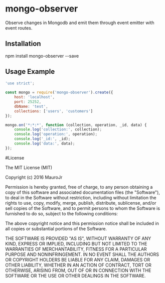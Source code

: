 # mongo-observer

Observe changes in Mongodb and emit them through event emitter with event routes.

## Installation

npm install mongo-observer --save


## Usage Example

```javascript
'use strict';
    
const mongo = require('mongo-observer').create({
	host: 'localhost',
	port: 25252,
	dbName: 'test',
	collections: ['users', 'customers']
});

mongo.on('*:*:*', function (collection, operation, _id, data) {
	console.log('collection:', collection);
	console.log('operation:', operation);
	console.log('_id:', _id);
	console.log('data:', data);
});


```


#License

The MIT License (MIT)

Copyright (c) 2016 MauroJr

Permission is hereby granted, free of charge, to any person obtaining a copy
of this software and associated documentation files (the "Software"), to deal
in the Software without restriction, including without limitation the rights
to use, copy, modify, merge, publish, distribute, sublicense, and/or sell
copies of the Software, and to permit persons to whom the Software is
furnished to do so, subject to the following conditions:

The above copyright notice and this permission notice shall be included in all
copies or substantial portions of the Software.

THE SOFTWARE IS PROVIDED "AS IS", WITHOUT WARRANTY OF ANY KIND, EXPRESS OR
IMPLIED, INCLUDING BUT NOT LIMITED TO THE WARRANTIES OF MERCHANTABILITY,
FITNESS FOR A PARTICULAR PURPOSE AND NONINFRINGEMENT. IN NO EVENT SHALL THE
AUTHORS OR COPYRIGHT HOLDERS BE LIABLE FOR ANY CLAIM, DAMAGES OR OTHER
LIABILITY, WHETHER IN AN ACTION OF CONTRACT, TORT OR OTHERWISE, ARISING FROM,
OUT OF OR IN CONNECTION WITH THE SOFTWARE OR THE USE OR OTHER DEALINGS IN THE
SOFTWARE.
